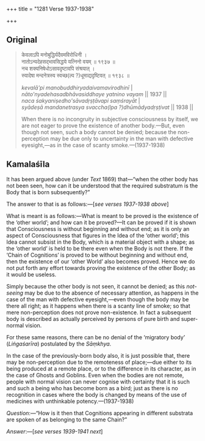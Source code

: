 +++
title = "1281 Verse 1937-1938"

+++
## Original 
>
> केवलाऽपि मनोबुद्धिर्यदैवमविरोधिनी ।  
> नातोऽन्यदेहसद्भावसिद्धये यत्निनो वयम् ॥ १९३७ ॥  
> नच शक्यनिषेधोऽसावदृष्टावपि संश्रयात् ।  
> स्यादेषा मन्दनेत्रस्य स्वच्छ(ल्प ?)धूमाद्यदृष्टिवत् ॥ १९३८ ॥ 
>
> *kevalā'pi manobuddhiryadaivamavirodhinī* \|  
> *nāto'nyadehasadbhāvasiddhaye yatnino vayam* \|\| 1937 \|\|  
> *naca śakyaniṣedho'sāvadṛṣṭāvapi saṃśrayāt* \|  
> *syādeṣā mandanetrasya svaccha(lpa ?)dhūmādyadṛṣṭivat* \|\| 1938 \|\| 
>
> When there is no incongruity in subjective consciousness by itself, we are not eager to prove the existence of another body.—But, even though not seen, such a body cannot be denied; because the non-perception may be due only to uncertainty in the man with defective eyesight,—as in the case of scanty smoke.—(1937-1938)



## Kamalaśīla

It has been argued above (under *Text* 1869) that—“when the other body has not been seen, how can it be understood that the required substratum is the Body that is born subsequently?”

The answer to that is as follows:—[*see verses 1937-1938 above*]

What is meant is as follows:—What is meant to be proved is the existence of the ‘other world’; and how can it be proved?—It can be proved if it is shown that Consciousness is without beginning and without end; as it is only an aspect of Consciousness that figures in the Idea of the ‘other world’; this Idea cannot subsist in the Body, which is a material object with a shape; as the ‘other world’ is held to be there even when the Body is not there. If the ‘Chain of Cognitions’ is proved to be without beginning and without end, then the existence of our ‘other World’ also becomes proved. Hence we do not put forth any effort towards proving the existence of the other Body; as it would be useless.

Simply because the other body is not seen, it cannot be denied; as this *not-seeing* may be due to the absence of necessary attention, as happens in the case of the man with defective eyesight,—even though the body may be there all right; as it happens when there is a scanty line of smoke; so that mere non-perception does not prove non-existence. In fact a subsequent body is described as actually perceived by persons of pure birth and super-normal vision.

For these same reasons, there can be no denial of the ‘migratory body’ (*Liṅgaśarīra*) postulated by the *Sāṃkhya*.

In the case of the previously-born body also, it is just possible that, there may be non-perception due to the remoteness of place;—due either to its being produced at a remote place, or to the difference in its character, as in the case of Ghosts and Goblins. Even when the bodies are not remote, people with normal vision can never cognise with certainty that it is such and such a being who has become born as a bird; just as there is no recognition in cases where the body is changed by means of the use of medicines with unthinkable potency.—(1937-1938)

*Question*:—“How is it then that Cognitions appearing in different substrata are spoken of as belonging to the same Chain?”

*Answer*:—[*see verses 1939-1941 next*]


